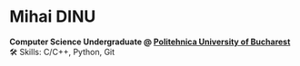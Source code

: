 # Mihai DINU

**Computer Science Undergraduate @ [Politehnica University of Bucharest](https://upb.ro/)**
🛠️ Skills: C/C++, Python, Git
